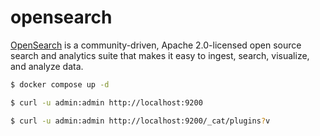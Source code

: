 opensearch
==========

[OpenSearch][1] is a community-driven, Apache 2.0-licensed open source search
and analytics suite that makes it easy to ingest, search, visualize, and
analyze data.

```bash
$ docker compose up -d

$ curl -u admin:admin http://localhost:9200

$ curl -u admin:admin http://localhost:9200/_cat/plugins?v
```

[1]: https://opensearch.org/
